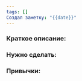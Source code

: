 ```yaml
---
tags: []
Создал заметку: "{{date}}"
---
```

### Краткое описание:

### Нужно сделать:

### Привычки:

